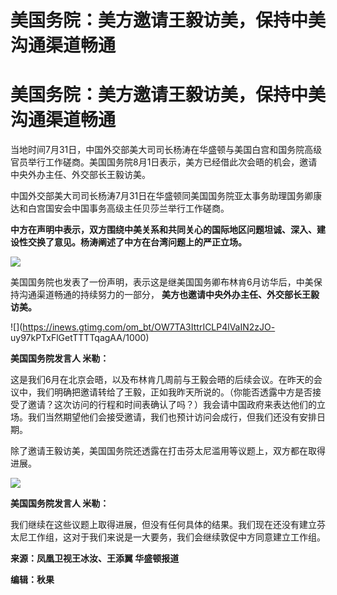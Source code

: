 # 美国务院：美方邀请王毅访美，保持中美沟通渠道畅通

# 美国务院：美方邀请王毅访美，保持中美沟通渠道畅通

当地时间7月31日，中国外交部美大司司长杨涛在华盛顿与美国白宫和国务院高级官员举行工作磋商。美国国务院8月1日表示，美方已经借此次会晤的机会，邀请中央外办主任、外交部长王毅访美。

中国外交部美大司司长杨涛7月31日在华盛顿同美国国务院亚太事务助理国务卿康达和白宫国安会中国事务高级主任贝莎兰举行工作磋商。

**中方在声明中表示，双方围绕中美关系和共同关心的国际地区问题坦诚、深入、建设性交换了意见。杨涛阐述了中方在台湾问题上的严正立场。**

![](https://inews.gtimg.com/om_bt/Ol8dV2vAIF0frQWwRzNlydDxu9o3FOvOJ5xGWkEWO2yrEAA/1000)

美国国务院也发表了一份声明，表示这是继美国国务卿布林肯6月访华后，中美保持沟通渠道畅通的持续努力的一部分，
**美方也邀请中央外办主任、外交部长王毅访美。**

![](https://inews.gtimg.com/om_bt/OW7TA3IttrICLP4lVaIN2zJO-
uy97kPTxFlGetTTTTqagAA/1000)

**美国国务院发言人 米勒：**

这是我们6月在北京会晤，以及布林肯几周前与王毅会晤的后续会议。在昨天的会议中，我们明确把邀请转给了王毅，正如我昨天所说的。（你能否透露中方是否接受了邀请？这次访问的行程和时间表确认了吗？）我会请中国政府来表达他们的立场。我们当然期望他们会接受邀请，我们也预计访问会成行，但我们还没有安排日期。

除了邀请王毅访美，美国国务院还透露在打击芬太尼滥用等议题上，双方都在取得进展。

![](https://inews.gtimg.com/om_bt/OYtRtwxRap4XcWfIbBpClXijNtFw63oRzYI3a6AgLHrrwAA/1000)

**美国国务院发言人 米勒：**

我们继续在这些议题上取得进展，但没有任何具体的结果。我们现在还没有建立芬太尼工作组，这对于我们来说是一大要务，我们会继续敦促中方同意建立工作组。

**来源：凤凰卫视王冰汝、王添翼 华盛顿报道**

**编辑：秋果**

